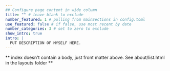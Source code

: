 ```yaml
---
## Configure page content in wide column
title: "" # leave blank to exclude
number_featured: 1 # pulling from mainSections in config.toml
use_featured: false # if false, use most recent by date
number_categories: 3 # set to zero to exclude
show_intro: true
intro: |
  PUT DESCRIPTION OF MYSELF HERE.
---
```


** index doesn't contain a body, just front matter above.
See about/list.html in the layouts folder **